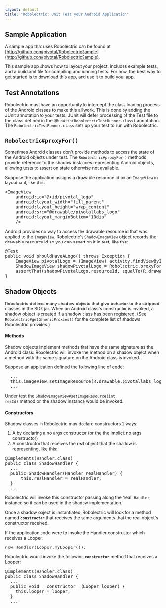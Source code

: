 ```yaml
---
layout: default
title: "Robolectric: Unit Test your Android Application"
---
```


## Sample Application
	
A sample app that uses Robolectric can be found at [http://github.com/pivotal/RobolectricSample](http://github.com/pivotal/RobolectricSample).

This sample app shows how to layout your project, includes example tests, and a build.xml file for compiling and running tests. For now, the best way to get started is to download this app, and use it to build your app. 

## Test Annotations

Robolectric must have an opportunity to intercept the class loading process of the Android classes to make this all work. This is done by adding the JUnit annotation to your tests. JUnit will defer processing of the Test file to the class defined in the <code>@RunWith(RobolectricTestRunner.class)</code> annotation. The <code>RobolectricTestRunner.class</code> sets up your test to run with Robolectric.

## <code>Robolectric#proxyFor()</code>

Sometimes Android classes don't provide methods to access the state of the Android objects under test. The <code>Robolectric#proxyFor()</code> methods provide reference to the shadow instances representing Android objects, allowing tests to assert on state otherwise not available.

Suppose the application assigns a drawable resource id on an <code>ImageView</code> in layout xml, like this:

<pre>
&lt;ImageView
    android:id="@+id/pivotal_logo"
    android:layout_width="fill_parent"
    android:layout_height="wrap_content"
    android:src="@drawable/pivotallabs_logo"
    android:layout_marginBottom="10dip"
    /&gt; 
</pre>

Android provides no way to access the drawable resource id that was applied to the <code>ImageView</code>. Robolectric's <code>ShadowImageView</code> object records the drawable resource id so you can assert on it in test, like this:

<pre>
@Test
public void shouldHaveALogo() throws Exception {
    ImageView pivotalLogo = (ImageView) activity.findViewById(R.id.pivotal_logo);
	ShadowImageView shadowPivotalLogo = Robolectric.proxyFor(pivotalLogo);
    assertThat(shadowPivotalLogo.resourceId, equalTo(R.drawable.pivotallabs_logo));
}
</pre>

## Shadow Objects

Robolectric defines many shadow objects that give behavior to the stripped classes in the SDK jar. When an Android class's constructor is invoked, a shadow object is created if a shadow class has been registered. (See <code>Robolectric#getGenericProxies()</code> for the complete list of shadows Robolectric provides.)

#### Methods

Shadow objects implement methods that have the same signature as the Android class. Robolectric will invoke the method on a shadow object when a method with the same signature on the Android class is invoked. 

Suppose an application defined the following line of code:
<pre>
  ...
  this.imageView.setImageResource(R.drawable.pivotallabs_logo);
  ...
</pre>

Under test the <code>ShadowImageView#setImageResource(int resId)</code> method on the shadow instance would be invoked.

#### Constructors

Shadow classes in Robolectric may declare constructors 2 ways: 
1. A by declaring a no args constructor  (or the the implicit no args constructor)
2. A constructor that receives the real object that the shadow is representing, like this:
<pre>
@Implements(Handler.class)
public class ShadowHandler {
  ...
  public ShadowHandler(Handler realHandler) {
      this.realHandler = realHandler;
  }
  ...
</pre>
Robolectric will invoke this constructor passing along the 'real' <code>Handler</code> instance so it can be used in the shadow implementation.

Once a shadow object is instantiated, Robolectric will look for a method named <code>__constructor__</code> that receives the same arguments that the real object's constructor received. 

If the application code were to invoke the Handler constructor which receives a Looper:
<pre>
new Handler(Looper.myLooper());
</pre>
Robolectric would invoke the following <code>__constructor__</code> method that receives a Looper:
<pre>
@Implements(Handler.class)
public class ShadowHandler {
  ...
  public void __constructor__(Looper looper) {
    this.looper = looper;
  }
  ...
</pre>








